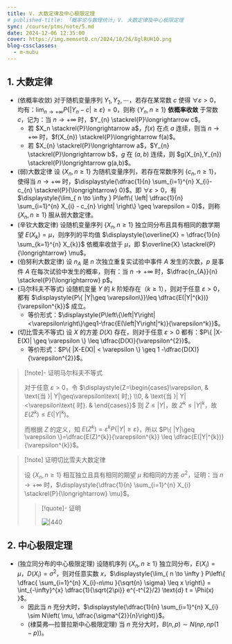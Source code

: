 ```yaml
---
title: V. 大数定律及中心极限定理
# published-title: 「概率论与数理统计」V. 大数定律及中心极限定理
sync: /course/ptms/note/5.md
date: 2024-12-06 12:35:00
cover: https://img.memset0.cn/2024/10/26/8glRUH1O.png
blog-cssclasses:
  - m-mubu
---
```


## 1. 大数定律

- <span class="m-definition">(依概率收敛)</span> 对于随机变量序列 $Y_{1},Y_{2},\cdots$，若存在某常数 $c$ 使得 $\forall \varepsilon>0$，均有：$\displaystyle{\lim_{ n \to +\infty } P\left\{ \left| Y_{n}-c \right| \geq \varepsilon \right\}} = 0$，则称 $\{ Y_{n},n\geq1 \}$ **依概率收敛** 于常数 $c$，记为：当 $n\to+\infty$ 时，$Y_{n} \stackrel{P}\longrightarrow c$。
    - <span class="m-proposition"></span> 若 $X_n \stackrel{P}\longrightarrow a$，$f(x)$ 在点 $a$ 连续，则当 $n\to+\infty$ 时，$f(X_{n}) \stackrel{P}\longrightarrow f(a)$。
    - <span class="m-proposition"></span> 若 $X_{n} \stackrel{P}\longrightarrow a$，$Y_{n} \stackrel{P}\longrightarrow b$，$g$ 在 $(a,b)$ 连续，则 $g(X_{n},Y_{n}) \stackrel{P}\longrightarrow g(a,b)$。
- <span class="m-theorem">(弱)大数定律</span> 设 $\{ X_{n},n\geq1 \}$ 为随机变量序列，若存在常数序列 $\{ c_{n},n\geq1 \}$，使得当 $n\to+\infty$ 时，$\displaystyle{\dfrac{1}{n} \sum_{i=1}^{n} X_{i}-c_{n} \stackrel{P}{\longrightarrow} 0}$。即 $\forall \varepsilon>0$，有 $\displaystyle{\lim_{ n \to \infty } P\left\{ \left| \dfrac{1}{n} \sum_{i=1}^{n} X_{i} - c_{n} \right| \right\} \geq \varepsilon = 0}$，则称 $\{ X_{n},n\geq1 \}$ 服从弱大数定律。
- <span class="m-theorem">(辛钦大数定律)</span> 设随机变量序列 $\{ X_{n},n\geq1 \}$ 独立同分布且具有相同的数学期望 $E(X_{k})=\mu$，则序列的平均值 $\displaystyle{\overline{X} = \dfrac{1}{n} \sum_{k=1}^{n} X_{k}}$ 依概率收敛于 $\mu$，即 $\overline{X} \stackrel{P}{\longrightarrow} \mu$。
- <span class="m-theorem">(伯努利大数定律)</span> 设 $n_{A}$ 是 $n$ 次独立重复实试验中事件 $A$ 发生的次数，$p$ 是事件 $A$ 在每次试验中发生的概率，则有：当 $n\to+\infty$ 时，$\dfrac{n_{A}}{n} \stackrel{P}{\longrightarrow} p$。
- <span class="m-theorem">(马尔科夫不等式)</span> 设随机变量 $Y$ 的 $k$ 阶矩存在（$k\geq1$），则对于任意 $\varepsilon>0$，都有 $\displaystyle{P\{ |Y|\geq \varepsilon\}}\leq \dfrac{E(|Y|^{k})}{\varepsilon^{k}}$ 成立。
    - 等价形式：$\displaystyle{P\left\{\left|Y\right|<\varepsilon\right\}\geq1-\frac{E(\left|Y\right|^k)}{\varepsilon^k}}$。
- <span class="m-theorem">(切比雪夫不等式)</span> 设 $X$ 的方差 $D(X)$ 存在，则对于任意 $\varepsilon>0$ 都有：$P\{ |X-E(X)| \geq \varepsilon \} \leq \dfrac{D(X)}{\varepsilon^{2}}$。
    - 等价形式：$P\{ |X-E(X)| < \varepsilon \} \geq 1 -\dfrac{D(X)}{\varepsilon^{2}}$。

> [!note]- 证明马尔科夫不等式
>
> 对于任意 $\varepsilon>0$，令 $\displaystyle{Z=\begin{cases}\varepsilon, & \text{当 }| Y|\geq\varepsilon\text{ 时;} \\0, & \text{当 }| Y|<\varepsilon\text{ 时}. & \end{cases}}$ 则 $Z\leq |Y|$，故 $Z^{k}\leq|Y|^{k}$，故 $E(Z^{k})\leq E(|Y|^{k})$。
>
> 而根据 $Z$ 的定义，知 $E(Z^{k}) = \varepsilon^{k} P\{ |Y|\geq \varepsilon \}$，所以 $P\{ |Y|\geq \varepsilon \}=\dfrac{E(Z)^{k}}{\varepsilon^{k}} \leq \dfrac{E(|Y|^{k})}{\varepsilon^{k}}$。

> [!note] 证明切比雪夫大数定律
>
> 设 $\{ X_{n},n\geq1 \}$ 相互独立且具有相同的期望 $\mu$ 和相同的方差 $\sigma^{2}$，证明：当 $n\to+\infty$ 时，$\displaystyle{\dfrac{1}{n} \sum_{i=1}^{n} X_{i} \stackrel{P}{\longrightarrow} \mu}$。
>
> > [!quote]- 证明
> >
> > ![|440](https://img.memset0.cn/2024/12/06/fz4wv1br.png)

## 2. 中心极限定理

- <span class="m-theorem">(独立同分布的中心极限定理)</span> 设随机序列 $\{ X_{n},n\geq1 \}$ 独立同分布，$E(X_{i})=\mu$，$D(X_{i})=\sigma^{2}$，则对任意实数 $x$，$\displaystyle{\lim_{ n \to \infty } P\left\{ \dfrac{ \sum_{i=1}^{n} X_{i}-n\mu }{\sqrt{n} \sigma} \leq x \right\} = \int_{-\infty}^{x} \dfrac{1}{\sqrt{2\pi}} e^{-t^{2}/2} \text{d}  t = \Phi(x) }$。
    - 因此当 $n$ 充分大时，$\displaystyle{\dfrac{1}{n} \sum_{i=1}^{n} X_{i} \sim  N\left( \mu,  \dfrac{\sigma^{2}}{n}\right)}$。
    - <span class="m-theorem">(棣莫弗—拉普拉斯中心极限定理)</span> 当 $n$ 充分大时，$B(n,p) \sim N(np,np(1-p))$。
